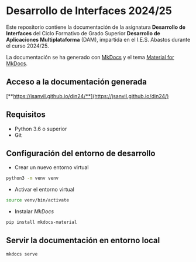 # Desarrollo de Interfaces 2024/25

Este repositorio contiene la documentación de la asignatura **Desarrollo de Interfaces** del Ciclo Formativo de Grado Superior **Desarrollo de Aplicaciones Multiplataforma** (DAM), impartida en el I.E.S. Abastos durante el curso 2024/25.

La documentación se ha generado con [MkDocs](https://www.mkdocs.org/) y el tema [Material for MkDocs](https://squidfunk.github.io/mkdocs-material/).

## Acceso a la documentación generada

[**https://jsanvil.github.io/din24/**](https://jsanvil.github.io/din24/)

## Requisitos

- Python 3.6 o superior
- Git

## Configuración del entorno de desarrollo

- Crear un nuevo entorno virtual

```bash
python3 -m venv venv
```

- Activar el entorno virtual

```bash
source venv/bin/activate
```

- Instalar _MkDocs_

```bash
pip install mkdocs-material
```

## Servir la documentación en entorno local

```bash
mkdocs serve
```
